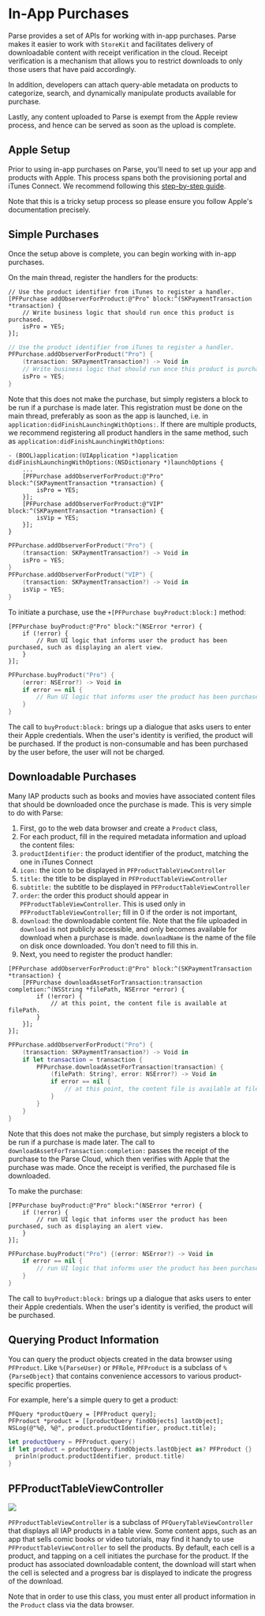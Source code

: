 # In-App Purchases

Parse provides a set of APIs for working with in-app purchases. Parse makes it easier to work with `StoreKit` and facilitates delivery of downloadable content with receipt verification in the cloud. Receipt verification is a mechanism that allows you to restrict downloads to only those users that have paid accordingly.

In addition, developers can attach query-able metadata on products to categorize, search, and dynamically manipulate products available for purchase.

Lastly, any content uploaded to Parse is exempt from the Apple review process, and hence can be served as soon as the upload is complete.

## Apple Setup

Prior to using in-app purchases on Parse, you'll need to set up your app and products with Apple. This process spans both the provisioning portal and iTunes Connect. We recommend following this [step-by-step guide](https://developer.apple.com/library/ios/#technotes/tn2259/_index.html).

Note that this is a tricky setup process so please ensure you follow Apple's documentation precisely.

## Simple Purchases

Once the setup above is complete, you can begin working with in-app purchases.

On the main thread, register the handlers for the products:
```objc
// Use the product identifier from iTunes to register a handler.
[PFPurchase addObserverForProduct:@"Pro" block:^(SKPaymentTransaction *transaction) {
    // Write business logic that should run once this product is purchased.
    isPro = YES;
}];
```
```swift
// Use the product identifier from iTunes to register a handler.
PFPurchase.addObserverForProduct("Pro") {
    (transaction: SKPaymentTransaction?) -> Void in
    // Write business logic that should run once this product is purchased.
    isPro = YES;
}
```
Note that this does not make the purchase, but simply registers a block to be run if a purchase is made later. This registration must be done on the main thread, preferably as soon as the app is launched, i.e. in `application:didFinishLaunchingWithOptions:`. If there are multiple products, we recommend registering all product handlers in the same method, such as `application:didFinishLaunchingWithOptions`:

```objc
- (BOOL)application:(UIApplication *)application didFinishLaunchingWithOptions:(NSDictionary *)launchOptions {
    ...
    [PFPurchase addObserverForProduct:@"Pro" block:^(SKPaymentTransaction *transaction) {
        isPro = YES;
    }];
    [PFPurchase addObserverForProduct:@"VIP" block:^(SKPaymentTransaction *transaction) {
        isVip = YES;
    }];
}
```
```swift
PFPurchase.addObserverForProduct("Pro") {
    (transaction: SKPaymentTransaction?) -> Void in
    isPro = YES;
}
PFPurchase.addObserverForProduct("VIP") {
    (transaction: SKPaymentTransaction?) -> Void in
    isVip = YES;
}
```

To initiate a purchase, use the `+[PFPurchase buyProduct:block:]` method:
```objc
[PFPurchase buyProduct:@"Pro" block:^(NSError *error) {
    if (!error) {
        // Run UI logic that informs user the product has been purchased, such as displaying an alert view.
    }
}];
```
```swift
PFPurchase.buyProduct("Pro") {
    (error: NSError?) -> Void in
    if error == nil {
        // Run UI logic that informs user the product has been purchased, such as displaying an alert view.
    }
}
```

The call to `buyProduct:block:` brings up a dialogue that asks users to enter their Apple credentials. When the user's identity is verified, the product will be purchased. If the product is non-consumable and has been purchased by the user before, the user will not be charged.

## Downloadable Purchases

Many IAP products such as books and movies have associated content files that should be downloaded once the purchase is made. This is very simple to do with Parse:

1.  First, go to the web data browser and create a `Product` class,
2.  For each product, fill in the required metadata information and upload the content files:
 1.  `productIdentifier:` the product identifier of the product, matching the one in iTunes Connect</code>
 2.  `icon:` the icon to be displayed in `PFProductTableViewController`
 3.  `title:` the title to be displayed in `PFProductTableViewController`
 4.  `subtitle:` the subtitle to be displayed in `PFProductTableViewController`
 5.  `order`: the order this product should appear in `PFProductTableViewController`. This is used only in `PFProductTableViewController`; fill in 0 if the order is not important,
 6.  `download`: the downloadable content file. Note that the file uploaded in `download` is not publicly accessible, and only becomes available for download when a purchase is made. `downloadName` is the name of the file on disk once downloaded. You don't need to fill this in.
3.  Next, you need to register the product handler:
```objc
[PFPurchase addObserverForProduct:@"Pro" block:^(SKPaymentTransaction *transaction) {
    [PFPurchase downloadAssetForTransaction:transaction completion:^(NSString *filePath, NSError *error) {
        if (!error) {
            // at this point, the content file is available at filePath.
        }
    }];
}];
```
```swift
PFPurchase.addObserverForProduct("Pro") {
    (transaction: SKPaymentTransaction?) -> Void in
    if let transaction = transaction {
        PFPurchase.downloadAssetForTransaction(transaction) {
            (filePath: String?, error: NSError?) -> Void in
            if error == nil {
                // at this point, the content file is available at filePath.
            }
        }
    }
}
```
Note that this does not make the purchase, but simply registers a block to be run if a purchase is made later. The call to `downloadAssetForTransaction:completion:` passes the receipt of the purchase to the Parse Cloud, which then verifies with Apple that the purchase was made. Once the receipt is verified, the purchased file is downloaded.

To make the purchase:
```objc
[PFPurchase buyProduct:@"Pro" block:^(NSError *error) {
    if (!error) {
        // run UI logic that informs user the product has been purchased, such as displaying an alert view.
    }
}];
```
```swift
PFPurchase.buyProduct("Pro") {(error: NSError?) -> Void in
    if error == nil {
        // run UI logic that informs user the product has been purchased, such as displaying an alert view.
    }
}
```

The call to `buyProduct:block:` brings up a dialogue that asks users to enter their Apple credentials. When the user's identity is verified, the product will be purchased.

## Querying Product Information

You can query the product objects created in the data browser using `PFProduct`. Like `%{ParseUser}` or `PFRole`, `PFProduct` is a subclass of `%{ParseObject}` that contains convenience accessors to various product-specific properties.

For example, here's a simple query to get a product:

```objc
PFQuery *productQuery = [PFProduct query];
PFProduct *product = [[productQuery findObjects] lastObject];
NSLog(@"%@, %@", product.productIdentifier, product.title);
```
```swift
let productQuery = PFProduct.query()
if let product = productQuery.findObjects.lastObject as? PFProduct {}
  prinln(product.productIdentifier, product.title)
}
```

## PFProductTableViewController

<img src="https://parse.com/images/docs/products_table_screenshot.png" style="max-width: 200px"/>

`PFProductTableViewController` is a subclass of `PFQueryTableViewController` that displays all IAP products in a table view. Some content apps, such as an app that sells comic books or video tutorials, may find it handy to use `PFProductTableViewController` to sell the products. By default, each cell is a product, and tapping on a cell initiates the purchase for the product. If the product has associated downloadable content, the download will start when the cell is selected and a progress bar is displayed to indicate the progress of the download.

Note that in order to use this class, you must enter all product information in the `Product` class via the data browser.
